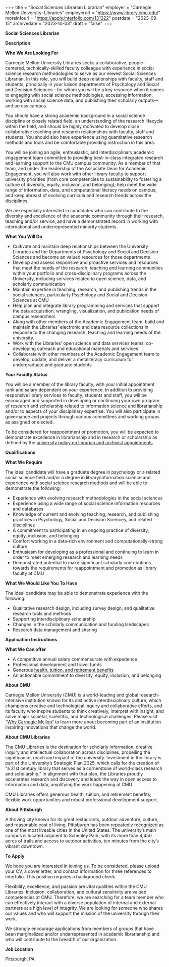 +++
title = "Social Sciences Librarian Librarian"
employer = "Carnegie Mellon University: Libraries"
employerurl = "https://www.library.cmu.edu/"
moreinfourl = "https://apply.interfolio.com/131322"
postdate = "2023-09-15"
archivedate = "2023-10-03"
draft = "false"
+++

**Social Sciences Librarian**

**Description**

**Who We Are Looking For**

Carnegie Mellon University Libraries seeks a collaborative, people-centered, technically-skilled faculty colleague with experience in social science research methodologies to serve as our newest Social Sciences Librarian. In this role, you will build deep relationships with faculty, staff and students, principally in your liaison departments of Psychology and Social and Decision Sciences—for whom you will be a key resource when it comes to engaging with social science methodologies, accessing information, working with social science data, and publishing their scholarly outputs—and across campus. 

You should have a strong academic background in a social science discipline or closely related field, an understanding of the research lifecycle within the field, and should be highly motivated to develop close collaborative teaching and research relationships with faculty, staff and students. You should also have experience using quantitative research methods and tools and be comfortable providing instruction in this area. 

You will be joining an agile, enthusiastic, and interdisciplinary academic engagement team committed to providing best-in-class integrated research and learning support to the CMU campus community. As a member of that team, and under the leadership of the Associate Dean for Academic Engagement, you will also work with other library faculty to support university priorities (from core competencies to sustainability to fostering a culture of diversity, equity, inclusion, and belonging); help meet the wide range of information, data, and computational literacy needs on campus; and keep abreast of evolving curricula and research trends across the disciplines. 

We are especially interested in candidates who can contribute to the diversity and excellence of the academic community through their research, teaching and/or service, and have a demonstrated record in working with international and underrepresented minority students.

**What You Will Do**

- Cultivate and maintain deep relationships between the University Libraries and the Departments of Psychology and Social and Decision Sciences and become an valued resources for  those departments
-  Develop and assess responsive and proactive services and resources that meet the needs of the research, teaching and learning communities within your portfolio and cross-disciplinary programs across the University, including services related to open science, data, and scholarly communication
- Maintain expertise in teaching, research, and publishing trends in the social sciences, particularly Psychology and Social and Decision Sciences at CMU
- Help plan and integrate library programming and services that support the data acquisition, wrangling, visualization, and publication needs of campus researchers
- Along with other members of the Academic Engagement team, build and  maintain the Libraries’ electronic and data resource collections in response to the changing research, teaching and learning needs of the university.  
- Work with the Libraries’ open science and data services teams, co-developing outreach and educational materials and services
- Collaborate with other members of the Academic Engagement team to develop, update, and deliver a metaliteracy curriculum for undergraduate and graduate students


**Your Faculty Status** 

You will be a member of the library faculty, with your initial appointment rank and salary dependent on your experience. In addition to providing responsive library services to faculty, students and staff, you will be encouraged and supported in developing or continuing your own program of research and scholarship related to  information science and librarianship and/or to aspects of your disciplinary expertise. You will also participate in governance and projects through various committees and working groups as assigned or elected.

To be considered for reappointment or promotion, you will be expected to demonstrate excellence in librarianship and in research or scholarship as defined by the [university policy on librarian and archivist appointments](https://www.cmu.edu/policies/faculty/appointments-librarian-and-archivist.html). 

 
**Qualifications**

**What We Require**

The ideal candidate will have a graduate degree in psychology or a related social science field and/or a degree in library/information science and experience with social science research methods and will be able to demonstrate the following:

- Experience with evolving research methodologies in the social sciences
- Experience using a wide range of social science information resources and databases
- Knowledge of current and evolving teaching, research, and publishing practices in Psychology, Social and Decision Sciences, and related disciplines
- A commitment to participating in an ongoing practice of diversity, equity, inclusion, and belonging
- Comfort working in a data-rich environment and computationally-strong culture
- Enthusiasm for developing as a professional and continuing to learn in order to meet emerging research and learning needs
- Demonstrated potential to make significant scholarly contributions towards the requirements for reappointment and promotion as library faculty at CMU


**What We Would Like You To Have**

The ideal candidate may be able to demonstrate experience with the following:

- Qualitative research design, including survey design, and qualitative research tools and methods  
- Supporting interdisciplinary scholarship
- Changes in the scholarly communication and funding landscapes 
- Research data management and sharing

**Application Instructions**

**What We Can offer**

- A competitive annual salary commensurate with experience
- Professional development and travel funds
- Generous [health, tuition, and retirement benefits](https://www.cmu.edu/jobs/benefits-at-a-glance/)
- An actionable commitment to diversity, equity, inclusion, and belonging

**About CMU**

Carnegie Mellon University (CMU) is a world-leading and global research-intensive institution known for its distinctive interdisciplinary culture, which champions creative and technological inquiry and collaborative efforts, and its faculty who inspire students to think creatively, interpret with insight, and solve major societal, scientific, and technological challenges. Please visit [“Why Carnegie Mellon”](http://www.cmu.edu/jobs/why-cmu/index.html) to learn more about becoming part of an institution inspiring innovations that change the world. 

**About CMU Libraries**

The CMU Libraries is the destination for scholarly information, creative inquiry and intellectual collaboration across disciplines, propelling the significance, reach and impact of the university. Investment in the library is part of the University’s Strategic Plan 2025, which calls for the creation of “a 21st century library that serves as a cornerstone of world-class research and scholarship.” In alignment with that plan,  the Libraries proudly accelerates research and discovery and leads the way in open access to information and data, amplifying the work happening at CMU.

CMU Libraries offers generous health, tuition, and retirement benefits; flexible work opportunities and robust professional development support. 

**About Pittsburgh**

A thriving city known for its great restaurants, outdoor adventure, culture, and reasonable cost of living, Pittsburgh has been repeatedly recognized as one of the most liveable cities in the United States. The university’s main campus is located adjacent to Schenley Park, with its more than 4,450 acres of trails and access to outdoor activities, ten minutes from the city’s vibrant downtown. 

**To Apply**       

We hope you are interested in joining us. To be considered, please upload your CV, a cover letter, and contact information for three references to Interfolio.  This position requires a background check. 

Flexibility, excellence, and passion are vital qualities within the CMU Libraries.  Inclusion, collaboration, and cultural sensitivity are valued competencies at CMU. Therefore, we are searching for a team member who can effectively interact with a diverse population of internal and external partners at a high level of integrity. We are looking for someone who shares our values and who will support the mission of the university through their work.

We strongly encourage applications from members of groups that have been marginalized and/or underrepresented in academic librarianship and who will contribute to the breadth of our organization.

**Job Location**

Pittsburgh, PA
